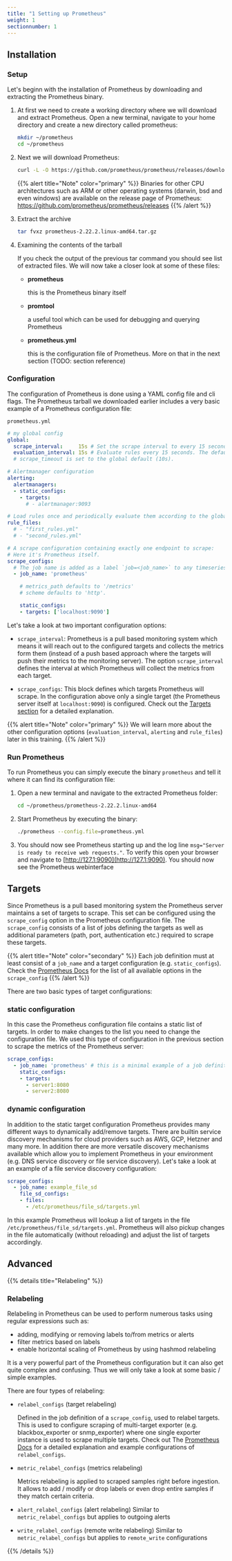 ```yaml
---
title: "1 Setting up Prometheus"
weight: 1
sectionnumber: 1
---
```


## Installation

### Setup

Let's beginn with the installation of Prometheus by downloading and extracting the Prometheus binary.

1. At first we need to create a working directory where we will download and extract Prometheus. Open a new terminal, navigate to your home directory and create a new directory called prometheus:

    ```bash
    mkdir ~/prometheus
    cd ~/prometheus
    ```


1. Next we will download Prometheus:

    ```bash
    curl -L -O https://github.com/prometheus/prometheus/releases/download/v2.22.2/prometheus-2.22.2.linux-amd64.tar.gz
    ```

    {{% alert title="Note" color="primary" %}}
Binaries for other CPU architectures such as ARM or other operating systems (darwin, bsd and even windows) are available on the release page of Prometheus: https://github.com/prometheus/prometheus/releases
    {{% /alert %}}

1. Extract the archive

    ```bash
    tar fvxz prometheus-2.22.2.linux-amd64.tar.gz
    ```

1. Examining the contents of the tarball

    If you check the output of the previous tar command you should see list of extracted files. We will now take a closer look at some of these files:

    * **prometheus**

        this is the Prometheus binary itself

    * **promtool**

        a useful tool which can be used for debugging and querying Prometheus

    * **prometheus.yml**

        this is the configuration file of Prometheus. More on that in the next section (TODO: section reference)


### Configuration

The configuration of Prometheus is done using a YAML config file and cli flags. The Prometheus tarball we downloaded earlier includes a very basic example of a Prometheus configuration file:

`prometheus.yml`

```yaml
# my global config
global:
  scrape_interval:     15s # Set the scrape interval to every 15 seconds. Default is every 1 minute.
  evaluation_interval: 15s # Evaluate rules every 15 seconds. The default is every 1 minute.
  # scrape_timeout is set to the global default (10s).

# Alertmanager configuration
alerting:
  alertmanagers:
  - static_configs:
    - targets:
      # - alertmanager:9093

# Load rules once and periodically evaluate them according to the global 'evaluation_interval'.
rule_files:
  # - "first_rules.yml"
  # - "second_rules.yml"

# A scrape configuration containing exactly one endpoint to scrape:
# Here it's Prometheus itself.
scrape_configs:
  # The job name is added as a label `job=<job_name>` to any timeseries scraped from this config.
  - job_name: 'prometheus'

    # metrics_path defaults to '/metrics'
    # scheme defaults to 'http'.

    static_configs:
    - targets: ['localhost:9090']
```

Let's take a look at two important configuration options:

* `scrape_interval`: Prometheus is a pull based monitoring system which means it will reach out to the configured targets and collects the metrics form them (instead of a push based approach where the targets will push their metrics to the monitoring server). The option `scrape_interval` defines the interval at which Prometheus will collect the metrics from each target.

* `scrape_configs`: This block defines which targets Prometheus will scrape. In the configuration above only a single target (the Prometheus server itself at `localhost:9090`) is configured. Check out the [Targets section](targets) for a detailed explanation.

{{% alert title="Note" color="primary" %}}
We will learn more about the other configuration options (`evaluation_interval`, `alerting` and `rule_files`) later in this training.
{{% /alert %}}

### Run Prometheus

To run Prometheus you can simply execute the binary `prometheus` and tell it where it can find its configuration file:

1. Open a new terminal and navigate to the extracted Prometheus folder:

    ```bash
    cd ~/prometheus/prometheus-2.22.2.linux-amd64
    ```
1. Start Prometheus by executing the binary:

    ```bash
    ./prometheus --config.file=prometheus.yml
    ```
1. You should now see Prometheus starting up and the log line `msg="Server is ready to receive web requests."`. To verify this open your browser and navigate to [http://127.1:9090](http://127.1:9090). You should now see the Prometheus webinterface


## Targets

Since Prometheus is a pull based monitoring system the Prometheus server maintains a set of targets to scrape. This set can be configured using the `scrape_config` option in the Prometheus configuration file. The `scrape_config` consists of a list of jobs defining the targets as well as additional parameters (path, port, authentication etc.) required to scrape these targets.

{{% alert title="Note" color="secondary" %}}
Each job definition must at least consist of a `job_name` and a target configuration (e.g. `static_configs`).  Check the [Prometheus Docs](https://prometheus.io/docs/prometheus/latest/configuration/configuration/#scrape_config) for the list of all available options in the `scrape_config`
{{% /alert %}}

There are two basic types of target configurations:

### static configuration

In this case the Prometheus configuration file contains a static list of targets. In order to make changes to the list you need to change the configuration file. We used this type of configuration in the previous section to scrape the metrics of the Prometheus server:

```yaml
scrape_configs:
  - job_name: 'prometheus' # this is a minimal example of a job definition containing the job_name and a target configuration
    static_configs:
    - targets:
      - server1:8080
      - server2:8080
```

### dynamic configuration

In addition to the static target configuration Prometheus provides many different ways to dynamically add/remove targets. There are builtin service discovery mechanisms for cloud providers such as AWS, GCP, Hetzner and many more. In addition there are more versatile discovery mechanisms available which allow you to implement Prometheus in your environment (e.g. DNS service discovery or file service discovery).
Let's take a look at an example of a file service discovery configuration:

```yaml
scrape_configs:
  - job_name: example_file_sd
    file_sd_configs:
    - files:
      - /etc/prometheus/file_sd/targets.yml
```
In this example Prometheus will lookup a list of targets in the file `/etc/prometheus/file_sd/targets.yml`. Prometheus will also pickup changes in the file automatically (without reloading) and adjust the list of targets accordingly.

## Advanced

{{% details title="Relabeling" %}}

### Relabeling

Relabeling in Prometheus can be used to perform numerous tasks using regular expressions such as:

* adding, modifying or removing labels to/from metrics or alerts
* filter metrics based on labels
* enable horizontal scaling of Prometheus by using hashmod relabeling

It is a very powerful part of the Prometheus configuration but it can also get quite complex and confusing. Thus we will only take a look at some basic / simple examples.

There are four types of relabeling:

* `relabel_configs` (target relabeling)

    Defined in the job definition of a `scrape_config`, used to relabel targets. This is used to configure scraping of multi-target exporter (e.g. blackbox_exporter or snmp_exporter) where one single exporter instance is used to scrape multiple targets. Check out The [Prometheus Docs](https://prometheus.io/docs/guides/multi-target-exporter/#querying-multi-target-exporters-with-prometheus) for a detailed explanation and example configurations of  `relabel_configs`.

* `metric_relabel_configs` (metrics relabeling)

    Metrics relabeling is applied to scraped samples right before ingestion. It allows to add / modify or drop labels or even drop entire samples if they match certain criteria.

* `alert_relabel_configs` (alert relabeling)
    Similar to `metric_relabel_configs` but applies to outgoing alerts

* `write_relabel_configs` (remote write relabeling)
    Similar to `metric_relabel_configs` but applies to `remote_write` configurations


{{% /details %}}
